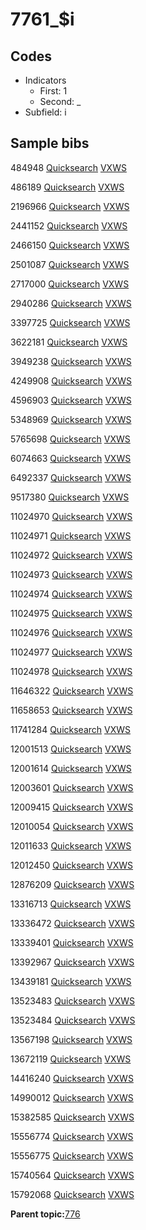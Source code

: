 # 7761\_$i

## Codes

-   Indicators
    -   First: 1
    -   Second: \_
-   Subfield: i

## Sample bibs

484948 [Quicksearch](https://search.library.yale.edu/catalog/484948) [VXWS](http://prodorbis.library.yale.edu:7014/vxws/GetHoldingsService?bibId=484948)

486189 [Quicksearch](https://search.library.yale.edu/catalog/486189) [VXWS](http://prodorbis.library.yale.edu:7014/vxws/GetHoldingsService?bibId=486189)

2196966 [Quicksearch](https://search.library.yale.edu/catalog/2196966) [VXWS](http://prodorbis.library.yale.edu:7014/vxws/GetHoldingsService?bibId=2196966)

2441152 [Quicksearch](https://search.library.yale.edu/catalog/2441152) [VXWS](http://prodorbis.library.yale.edu:7014/vxws/GetHoldingsService?bibId=2441152)

2466150 [Quicksearch](https://search.library.yale.edu/catalog/2466150) [VXWS](http://prodorbis.library.yale.edu:7014/vxws/GetHoldingsService?bibId=2466150)

2501087 [Quicksearch](https://search.library.yale.edu/catalog/2501087) [VXWS](http://prodorbis.library.yale.edu:7014/vxws/GetHoldingsService?bibId=2501087)

2717000 [Quicksearch](https://search.library.yale.edu/catalog/2717000) [VXWS](http://prodorbis.library.yale.edu:7014/vxws/GetHoldingsService?bibId=2717000)

2940286 [Quicksearch](https://search.library.yale.edu/catalog/2940286) [VXWS](http://prodorbis.library.yale.edu:7014/vxws/GetHoldingsService?bibId=2940286)

3397725 [Quicksearch](https://search.library.yale.edu/catalog/3397725) [VXWS](http://prodorbis.library.yale.edu:7014/vxws/GetHoldingsService?bibId=3397725)

3622181 [Quicksearch](https://search.library.yale.edu/catalog/3622181) [VXWS](http://prodorbis.library.yale.edu:7014/vxws/GetHoldingsService?bibId=3622181)

3949238 [Quicksearch](https://search.library.yale.edu/catalog/3949238) [VXWS](http://prodorbis.library.yale.edu:7014/vxws/GetHoldingsService?bibId=3949238)

4249908 [Quicksearch](https://search.library.yale.edu/catalog/4249908) [VXWS](http://prodorbis.library.yale.edu:7014/vxws/GetHoldingsService?bibId=4249908)

4596903 [Quicksearch](https://search.library.yale.edu/catalog/4596903) [VXWS](http://prodorbis.library.yale.edu:7014/vxws/GetHoldingsService?bibId=4596903)

5348969 [Quicksearch](https://search.library.yale.edu/catalog/5348969) [VXWS](http://prodorbis.library.yale.edu:7014/vxws/GetHoldingsService?bibId=5348969)

5765698 [Quicksearch](https://search.library.yale.edu/catalog/5765698) [VXWS](http://prodorbis.library.yale.edu:7014/vxws/GetHoldingsService?bibId=5765698)

6074663 [Quicksearch](https://search.library.yale.edu/catalog/6074663) [VXWS](http://prodorbis.library.yale.edu:7014/vxws/GetHoldingsService?bibId=6074663)

6492337 [Quicksearch](https://search.library.yale.edu/catalog/6492337) [VXWS](http://prodorbis.library.yale.edu:7014/vxws/GetHoldingsService?bibId=6492337)

9517380 [Quicksearch](https://search.library.yale.edu/catalog/9517380) [VXWS](http://prodorbis.library.yale.edu:7014/vxws/GetHoldingsService?bibId=9517380)

11024970 [Quicksearch](https://search.library.yale.edu/catalog/11024970) [VXWS](http://prodorbis.library.yale.edu:7014/vxws/GetHoldingsService?bibId=11024970)

11024971 [Quicksearch](https://search.library.yale.edu/catalog/11024971) [VXWS](http://prodorbis.library.yale.edu:7014/vxws/GetHoldingsService?bibId=11024971)

11024972 [Quicksearch](https://search.library.yale.edu/catalog/11024972) [VXWS](http://prodorbis.library.yale.edu:7014/vxws/GetHoldingsService?bibId=11024972)

11024973 [Quicksearch](https://search.library.yale.edu/catalog/11024973) [VXWS](http://prodorbis.library.yale.edu:7014/vxws/GetHoldingsService?bibId=11024973)

11024974 [Quicksearch](https://search.library.yale.edu/catalog/11024974) [VXWS](http://prodorbis.library.yale.edu:7014/vxws/GetHoldingsService?bibId=11024974)

11024975 [Quicksearch](https://search.library.yale.edu/catalog/11024975) [VXWS](http://prodorbis.library.yale.edu:7014/vxws/GetHoldingsService?bibId=11024975)

11024976 [Quicksearch](https://search.library.yale.edu/catalog/11024976) [VXWS](http://prodorbis.library.yale.edu:7014/vxws/GetHoldingsService?bibId=11024976)

11024977 [Quicksearch](https://search.library.yale.edu/catalog/11024977) [VXWS](http://prodorbis.library.yale.edu:7014/vxws/GetHoldingsService?bibId=11024977)

11024978 [Quicksearch](https://search.library.yale.edu/catalog/11024978) [VXWS](http://prodorbis.library.yale.edu:7014/vxws/GetHoldingsService?bibId=11024978)

11646322 [Quicksearch](https://search.library.yale.edu/catalog/11646322) [VXWS](http://prodorbis.library.yale.edu:7014/vxws/GetHoldingsService?bibId=11646322)

11658653 [Quicksearch](https://search.library.yale.edu/catalog/11658653) [VXWS](http://prodorbis.library.yale.edu:7014/vxws/GetHoldingsService?bibId=11658653)

11741284 [Quicksearch](https://search.library.yale.edu/catalog/11741284) [VXWS](http://prodorbis.library.yale.edu:7014/vxws/GetHoldingsService?bibId=11741284)

12001513 [Quicksearch](https://search.library.yale.edu/catalog/12001513) [VXWS](http://prodorbis.library.yale.edu:7014/vxws/GetHoldingsService?bibId=12001513)

12001614 [Quicksearch](https://search.library.yale.edu/catalog/12001614) [VXWS](http://prodorbis.library.yale.edu:7014/vxws/GetHoldingsService?bibId=12001614)

12003601 [Quicksearch](https://search.library.yale.edu/catalog/12003601) [VXWS](http://prodorbis.library.yale.edu:7014/vxws/GetHoldingsService?bibId=12003601)

12009415 [Quicksearch](https://search.library.yale.edu/catalog/12009415) [VXWS](http://prodorbis.library.yale.edu:7014/vxws/GetHoldingsService?bibId=12009415)

12010054 [Quicksearch](https://search.library.yale.edu/catalog/12010054) [VXWS](http://prodorbis.library.yale.edu:7014/vxws/GetHoldingsService?bibId=12010054)

12011633 [Quicksearch](https://search.library.yale.edu/catalog/12011633) [VXWS](http://prodorbis.library.yale.edu:7014/vxws/GetHoldingsService?bibId=12011633)

12012450 [Quicksearch](https://search.library.yale.edu/catalog/12012450) [VXWS](http://prodorbis.library.yale.edu:7014/vxws/GetHoldingsService?bibId=12012450)

12876209 [Quicksearch](https://search.library.yale.edu/catalog/12876209) [VXWS](http://prodorbis.library.yale.edu:7014/vxws/GetHoldingsService?bibId=12876209)

13316713 [Quicksearch](https://search.library.yale.edu/catalog/13316713) [VXWS](http://prodorbis.library.yale.edu:7014/vxws/GetHoldingsService?bibId=13316713)

13336472 [Quicksearch](https://search.library.yale.edu/catalog/13336472) [VXWS](http://prodorbis.library.yale.edu:7014/vxws/GetHoldingsService?bibId=13336472)

13339401 [Quicksearch](https://search.library.yale.edu/catalog/13339401) [VXWS](http://prodorbis.library.yale.edu:7014/vxws/GetHoldingsService?bibId=13339401)

13392967 [Quicksearch](https://search.library.yale.edu/catalog/13392967) [VXWS](http://prodorbis.library.yale.edu:7014/vxws/GetHoldingsService?bibId=13392967)

13439181 [Quicksearch](https://search.library.yale.edu/catalog/13439181) [VXWS](http://prodorbis.library.yale.edu:7014/vxws/GetHoldingsService?bibId=13439181)

13523483 [Quicksearch](https://search.library.yale.edu/catalog/13523483) [VXWS](http://prodorbis.library.yale.edu:7014/vxws/GetHoldingsService?bibId=13523483)

13523484 [Quicksearch](https://search.library.yale.edu/catalog/13523484) [VXWS](http://prodorbis.library.yale.edu:7014/vxws/GetHoldingsService?bibId=13523484)

13567198 [Quicksearch](https://search.library.yale.edu/catalog/13567198) [VXWS](http://prodorbis.library.yale.edu:7014/vxws/GetHoldingsService?bibId=13567198)

13672119 [Quicksearch](https://search.library.yale.edu/catalog/13672119) [VXWS](http://prodorbis.library.yale.edu:7014/vxws/GetHoldingsService?bibId=13672119)

14416240 [Quicksearch](https://search.library.yale.edu/catalog/14416240) [VXWS](http://prodorbis.library.yale.edu:7014/vxws/GetHoldingsService?bibId=14416240)

14990012 [Quicksearch](https://search.library.yale.edu/catalog/14990012) [VXWS](http://prodorbis.library.yale.edu:7014/vxws/GetHoldingsService?bibId=14990012)

15382585 [Quicksearch](https://search.library.yale.edu/catalog/15382585) [VXWS](http://prodorbis.library.yale.edu:7014/vxws/GetHoldingsService?bibId=15382585)

15556774 [Quicksearch](https://search.library.yale.edu/catalog/15556774) [VXWS](http://prodorbis.library.yale.edu:7014/vxws/GetHoldingsService?bibId=15556774)

15556775 [Quicksearch](https://search.library.yale.edu/catalog/15556775) [VXWS](http://prodorbis.library.yale.edu:7014/vxws/GetHoldingsService?bibId=15556775)

15740564 [Quicksearch](https://search.library.yale.edu/catalog/15740564) [VXWS](http://prodorbis.library.yale.edu:7014/vxws/GetHoldingsService?bibId=15740564)

15792068 [Quicksearch](https://search.library.yale.edu/catalog/15792068) [VXWS](http://prodorbis.library.yale.edu:7014/vxws/GetHoldingsService?bibId=15792068)

**Parent topic:**[776](../../tags/776/776.md)

